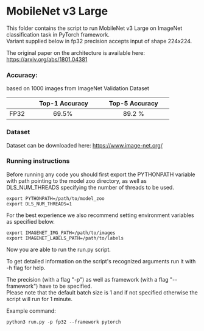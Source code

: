 # MobileNet v3 Large


This folder contains the script to run MobileNet v3 Large on ImageNet classification task in PyTorch framework.\
Variant supplied below in fp32 precision accepts input of shape 224x224.

The original paper on the architecture is available here: https://arxiv.org/abs/1801.04381


### Accuracy:

based on 1000 images from ImageNet Validation Dataset

|   | &nbsp;&nbsp;&nbsp;&nbsp; Top-1 Accuracy&nbsp;&nbsp;&nbsp;&nbsp;  |&nbsp;&nbsp;&nbsp;&nbsp; Top-5 Accuracy &nbsp;&nbsp;&nbsp;&nbsp; |
|:---:|:---:|:---:|
| FP32  | 69.5%  | 89.2 %  |


### Dataset

Dataset can be downloaded here: https://www.image-net.org/


### Running instructions

Before running any code you should first export the PYTHONPATH variable with path pointing to the model zoo directory,
as well as DLS_NUM_THREADS specifying the number of threads to be used.

```
export PYTHONPATH=/path/to/model_zoo
export DLS_NUM_THREADS=1
```

For the best experience we also recommend setting environment variables as specified below.

```
export IMAGENET_IMG_PATH=/path/to/images
export IMAGENET_LABELS_PATH=/path/to/labels
```

Now you are able to run the run.py script. 

To get detailed information on the script's recognized arguments run it with -h flag for help.

The precision (with a flag "-p") as well as framework (with a flag "--framework") have to be specified.\
Please note that the default batch size is 1 and if not specified otherwise the script will run for 1 minute.


Example command: 

```
python3 run.py -p fp32 --framework pytorch
```